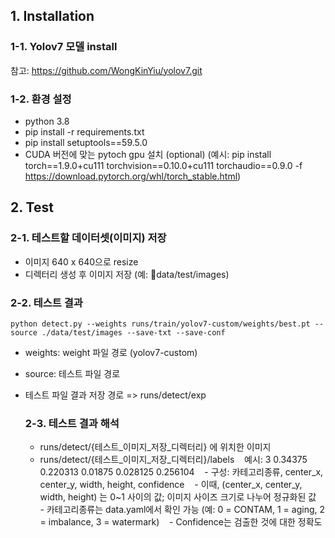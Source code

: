 ## 1. Installation
### 1-1. Yolov7 모델 install
참고: <https://github.com/WongKinYiu/yolov7.git>

### 1-2. 환경 설정
- python 3.8
- pip install -r requirements.txt
- pip install setuptools==59.5.0
- CUDA 버전에 맞는 pytoch gpu 설치 (optional)
  (예시: pip install torch==1.9.0+cu111 torchvision==0.10.0+cu111 torchaudio==0.9.0 -f https://download.pytorch.org/whl/torch_stable.html)

## 2. Test
### 2-1. 테스트할 데이터셋(이미지) 저장
- 이미지 640 x 640으로 resize
- 디렉터리 생성 후 이미지 저장 (예: data/test/images)

### 2-2. 테스트 결과
```
python detect.py --weights runs/train/yolov7-custom/weights/best.pt -- source ./data/test/images --save-txt --save-conf
```
- weights: weight 파일 경로 (yolov7-custom)
- source: 테스트 파일 경로
- 테스트 파일 결과 저장 경로 => runs/detect/exp

  ### 2-3. 테스트 결과 해석
  - runs/detect/{테스트_이미지_저장_디렉터리} 에 위치한 이미지
  - runs/detect/{테스트_이미지_저장_디렉터리}/labels
&nbsp;&nbsp; 예시: 3 0.34375 0.220313 0.01875 0.028125 0.256104
&nbsp;&nbsp; - 구성: 카테고리종류, center_x, center_y, width, height, confidence
&nbsp;&nbsp; - 이때, (center_x, center_y, width, height) 는 0~1 사이의 값; 이미지 사이즈 크기로 나누어 정규화된 값
&nbsp;&nbsp; - 카테고리종류는 data.yaml에서 확인 가능 (예: 0 = CONTAM, 1 = aging, 2 = imbalance, 3 = watermark)
&nbsp;&nbsp; - Confidence는 검출한 것에 대한 정확도
